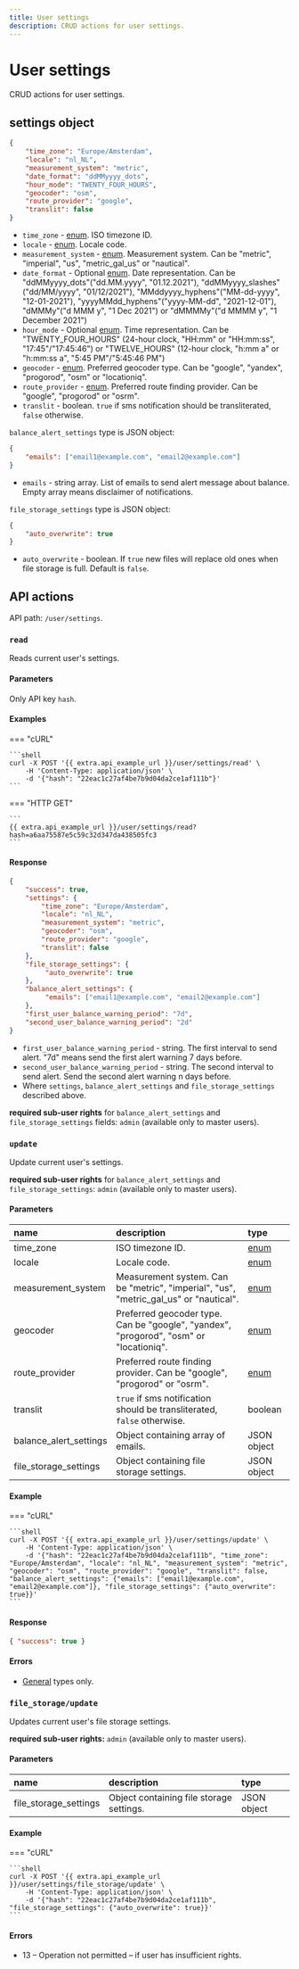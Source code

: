 ```yaml
---
title: User settings 
description: CRUD actions for user settings.
---
```


# User settings

CRUD actions for user settings.


## settings object

```json
{
    "time_zone": "Europe/Amsterdam",
    "locale": "nl_NL",
    "measurement_system": "metric",
    "date_format": "ddMMyyyy_dots",
    "hour_mode": "TWENTY_FOUR_HOURS",
    "geocoder": "osm",
    "route_provider": "google",
    "translit": false
}
```

* `time_zone` - [enum](../../../../getting-started/introduction.md#data-types). ISO timezone ID.
* `locale` - [enum](../../../../getting-started/introduction.md#data-types). Locale code.
* `measurement_system` - [enum](../../../../getting-started/introduction.md#data-types). Measurement system. Can be "metric", "imperial", "us", "metric_gal_us" or "nautical".
* `date_format` - Optional [enum](../../../../getting-started/introduction.md#data-types). Date representation. Can be "ddMMyyyy_dots"("dd.MM.yyyy", "01.12.2021"), "ddMMyyyy_slashes"("dd/MM/yyyy", "01/12/2021"), "MMddyyyy_hyphens"("MM-dd-yyyy", "12-01-2021"), "yyyyMMdd_hyphens"("yyyy-MM-dd", "2021-12-01"), "dMMMy"("d MMM y", "1 Dec 2021") or "dMMMMy"("d MMMM y", "1 December 2021")
* `hour_mode` - Optional [enum](../../../../getting-started/introduction.md#data-types). Time representation. Can be "TWENTY_FOUR_HOURS" (24-hour clock, "HH:mm" or "HH:mm:ss", "17:45"/"17:45:46") or "TWELVE_HOURS" (12-hour clock, "h:mm a" or "h:mm:ss a", "5:45 PM"/"5:45:46 PM")
* `geocoder` - [enum](../../../../getting-started/introduction.md#data-types). Preferred geocoder type. Can be "google", "yandex", "progorod", "osm" or "locationiq".
* `route_provider` - [enum](../../../../getting-started/introduction.md#data-types). Preferred route finding provider. Can be "google", "progorod" or "osrm".
* `translit` - boolean. `true` if sms notification should be transliterated, `false` otherwise.

`balance_alert_settings` type is JSON object:

```json
{
    "emails": ["email1@example.com", "email2@example.com"]
}
```

* `emails` - string array. List of emails to send alert message about balance. Empty array means disclaimer of notifications.

`file_storage_settings` type is JSON object:

```json
{
    "auto_overwrite": true
}
```

* `auto_overwrite` - boolean. If `true` new files will replace old ones when file storage is full. Default is `false`.


## API actions

API path: `/user/settings`.

### `read`

Reads current user's settings.

#### Parameters

Only API key `hash`.

#### Examples

=== "cURL"

    ```shell
    curl -X POST '{{ extra.api_example_url }}/user/settings/read' \
        -H 'Content-Type: application/json' \
        -d '{"hash": "22eac1c27af4be7b9d04da2ce1af111b"}'
    ```
    
=== "HTTP GET"

    ```
    {{ extra.api_example_url }}/user/settings/read?hash=a6aa75587e5c59c32d347da438505fc3
    ```

#### Response

```json
{
    "success": true,
    "settings": {
        "time_zone": "Europe/Amsterdam",
        "locale": "nl_NL",
        "measurement_system": "metric",
        "geocoder": "osm",
        "route_provider": "google",
        "translit": false
    },
    "file_storage_settings": {
         "auto_overwrite": true
    },
    "balance_alert_settings": {
         "emails": ["email1@example.com", "email2@example.com"]
    },
    "first_user_balance_warning_period": "7d",
    "second_user_balance_warning_period": "2d"
}
```

* `first_user_balance_warning_period` - string. The first interval to send alert. "7d" means send the first alert warning 7 days before.
* `second_user_balance_warning_period` - string. The second interval to send alert. Send the second alert warning n days before.
* Where `settings`, `balance_alert_settings` and `file_storage_settings` described above.

**required sub-user rights** for `balance_alert_settings` and `file_storage_settings` fields: `admin` (available only to master users).


### `update`

Update current user's settings.

**required sub-user rights** for `balance_alert_settings` and `file_storage_settings`: `admin` (available only to master users).

#### Parameters

| name                   | description                                                                            | type                                              |
|:-----------------------|:---------------------------------------------------------------------------------------|:--------------------------------------------------|
| time_zone              | ISO timezone ID.                                                                       | [enum](../../../../getting-started/introduction.md#data-types) |
| locale                 | Locale code.                                                                           | [enum](../../../../getting-started/introduction.md#data-types) |
| measurement_system     | Measurement system. Can be "metric", "imperial", "us", "metric_gal_us" or "nautical".  | [enum](../../../../getting-started/introduction.md#data-types) |
| geocoder               | Preferred geocoder type. Can be "google", "yandex", "progorod", "osm" or "locationiq". | [enum](../../../../getting-started/introduction.md#data-types) |
| route_provider         | Preferred route finding provider. Can be "google", "progorod" or "osrm".               | [enum](../../../../getting-started/introduction.md#data-types) |
| translit               | `true` if sms notification should be transliterated, `false` otherwise.                | boolean                                           |
| balance_alert_settings | Object containing array of emails.                                                     | JSON object                                       |
| file_storage_settings  | Object containing file storage settings.                                               | JSON object                                       |

#### Example

=== "cURL"

    ```shell
    curl -X POST '{{ extra.api_example_url }}/user/settings/update' \
        -H 'Content-Type: application/json' \
        -d '{"hash": "22eac1c27af4be7b9d04da2ce1af111b", "time_zone": "Europe/Amsterdam", "locale": "nl_NL", "measurement_system": "metric", "geocoder": "osm", "route_provider": "google", "translit": false, "balance_alert_settings": {"emails": ["email1@example.com", "email2@example.com"]}, "file_storage_settings": {"auto_overwrite": true}}'
    ```

#### Response

```json
{ "success": true }
```

#### Errors

* [General](../../../../getting-started/errors.md#error-codes) types only.


### `file_storage/update`

Updates current user's file storage settings.

**required sub-user rights:** `admin` (available only to master users).

#### Parameters

| name                  | description                              | type        |
|:----------------------|:-----------------------------------------|:------------|
| file_storage_settings | Object containing file storage settings. | JSON object |

#### Example

=== "cURL"

    ```shell
    curl -X POST '{{ extra.api_example_url }}/user/settings/file_storage/update' \
        -H 'Content-Type: application/json' \
        -d '{"hash": "22eac1c27af4be7b9d04da2ce1af111b", "file_storage_settings": {"auto_overwrite": true}}'
    ```

#### Errors

* 13 – Operation not permitted – if user has insufficient rights.
